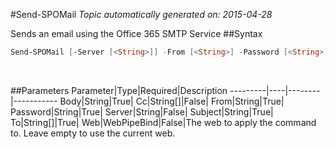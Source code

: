 #Send-SPOMail
*Topic automatically generated on: 2015-04-28*

Sends an email using the Office 365 SMTP Service
##Syntax
```powershell
Send-SPOMail [-Server [<String>]] -From [<String>] -Password [<String>] -To [<String[]>] [-Cc [<String[]>]] -Subject [<String>] -Body [<String>] [-Web [<WebPipeBind>]]
```
&nbsp;

##Parameters
Parameter|Type|Required|Description
---------|----|--------|-----------
Body|String|True|
Cc|String[]|False|
From|String|True|
Password|String|True|
Server|String|False|
Subject|String|True|
To|String[]|True|
Web|WebPipeBind|False|The web to apply the command to. Leave empty to use the current web.
